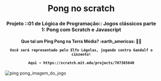 <h1 align="center"> Pong no scratch</h1> 

<h3 align="center"> 
Projeto ::01 de Lógica de Programação:: 
  Jogos clássicos parte 1: Pong com Scratch e Javascript
</h3>

<h4 align="center"> 
    Que tal um Ping Pong na Terra Média? :earth_americas: 🧙‍♂️
  
    Você será representado pelo Elfo Légolas, jogando contra Gandalf o cinzento!
  
    Aqui ➡ https://scratch.mit.edu/projects/707365640
  
</h4>



![ping pong_imagem_do_jogo](https://user-images.githubusercontent.com/104859742/175015066-8478ac4a-67c8-4753-b144-bfb01172b048.png)
